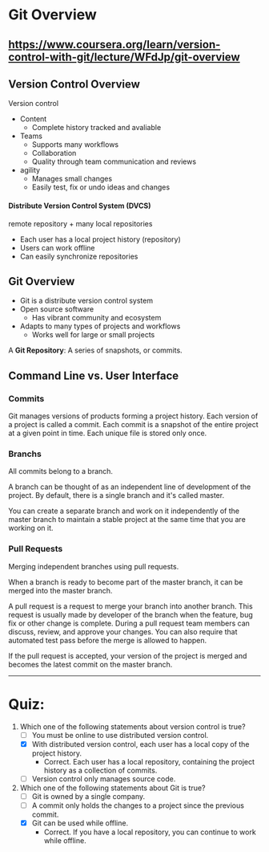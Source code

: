 # Git Overview
https://www.coursera.org/learn/version-control-with-git/lecture/WFdJp/git-overview
---

## Version Control Overview

Version control 
- Content
  - Complete history tracked and avaliable
- Teams
  - Supports many workflows
  - Collaboration
  - Quality through team communication and reviews
- agility
  - Manages small changes
  - Easily test, fix or undo ideas and changes

#### Distribute Version Control System (DVCS)
remote repository + many local repositories

- Each user has a local project history (repository)
- Users can work offline
- Can easily synchronize repositories

## Git Overview

- Git is a distribute version control system
- Open source software
  - Has vibrant community and ecosystem
- Adapts to many types of projects and workflows
  - Works well for large or small projects

A **Git Repository**: A series of snapshots, or commits.

## Command Line vs. User Interface

### Commits
Git manages versions of products forming a project history. Each version of a project is called a commit. Each commit is a snapshot of the entire project at a given point in time. Each unique file is stored only once.

### Branchs

All commits belong to a branch.

A branch can be thought of as an independent line of development of the project. By default, there is a single branch and it's called master.

You can create a separate branch and work on it independently of the master branch to maintain a stable project at the same time that you are working on it.

### Pull Requests

Merging independent branches using pull requests.

When a branch is ready to become part of the master branch, it can be merged into the master branch.

A pull request is a request to merge your branch into another branch. This request is usually made by developer of the branch when the feature, bug fix or other change is complete. During a pull request team members can discuss, review, and approve your changes. You can also require that automated test pass before the merge is allowed to happen.

If the pull request is accepted, your version of the project is merged and becomes the latest commit on the master branch.

---
# Quiz:
1. Which one of the following statements about version control is true?
    - [ ] You must be online to use distributed version control.
    - [x] With distributed version control, each user has a local copy of the project history.
        - Correct. Each user has a local repository, containing the project history as a collection of commits.
    - [ ] Version control only manages source code.

2. Which one of the following statements about Git is true?
    - [ ] Git is owned by a single company.
    - [ ] A commit only holds the changes to a project since the previous commit.
    - [x] Git can be used while offline.
        - Correct. If you have a local repository, you can continue to work while offline.